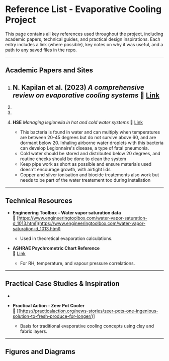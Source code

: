 # Reference List - Evaporative Cooling Project

This page contains all key references used throughout the project, including academic papers, technical guides, and practical design inspirations. Each entry includes a link (where possible), key notes on why it was useful, and a path to any saved files in the repo.

---

## Academic Papers and Sites

1. **N. Kapilan et al. (2023)**
   *A comprehensive review on evaporative cooling systems*
   🔗 [Link]()
   - 
3. 

4. 

5. **HSE**
   *Managing legionella in hot and cold water systems*
   🔗 [Link](https://www.hse.gov.uk/healthservices/legionella.htm)
   - This bacteria is found in water and can multiply when temperatures are between 20-45 degrees but do not survive above 60, and are dormant below 20. Inhaling airborne water droplets with this bacteria can develop Legionnaire's disease, a type of fatal pneumonia.
   - Cold water should be stored and distributed below 20 degrees, and routine checks should be done to clean the system
   - Keep pipe work as short as possible and ensure materials used doesn't encourage growth, with airtight lids
   - Copper and silver ionisation and biocide treatements also work but needs to be part of the water treatement too during installation

---

## Technical Resources

- **Engineering Toolbox – Water vapor saturation data**  
  🔗 [https://www.engineeringtoolbox.com/water-vapor-saturation-d_1013.html](https://www.engineeringtoolbox.com/water-vapor-saturation-d_1013.html)  
  - Used in theoretical evaporation calculations.

- **ASHRAE Psychrometric Chart Reference**  
  🔗 [Link](https://www.ashrae.org/technical-resources/bookstore/psychrometrics)  
  - For RH, temperature, and vapour pressure correlations.

---

## Practical Case Studies & Inspiration

- 

- **Practical Action – Zeer Pot Cooler**  
  🔗 [[https://practicalaction.org/news-stories/zeer-pots-one-ingenious-solution-to-fresh-produce-for-longer/)]
  - Basis for traditional evaporative cooling concepts using clay and fabric layers.

---

## Figures and Diagrams



